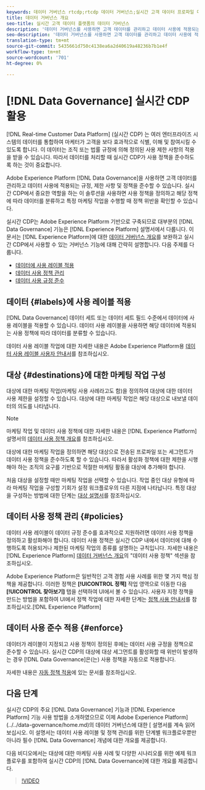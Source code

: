 ```yaml
---
keywords: 데이터 거버넌스 rtcdp;rtcdp 데이터 거버넌스;실시간 고객 데이터 프로파일 데이터 거버넌스
title: 데이터 거버넌스 개요
seo-title: 실시간 고객 데이터 플랫폼의 데이터 거버넌스
description: '데이터 거버넌스를 사용하면 고객 데이터를 관리하고 데이터 사용에 적용되는 규정, 제한 사항 및 정책을 준수할 수 있습니다. '
seo-description: '데이터 거버넌스를 사용하면 고객 데이터를 관리하고 데이터 사용에 적용되는 규정, 제한 사항 및 정책을 준수할 수 있습니다. '
translation-type: tm+mt
source-git-commit: 5435661d750c4138ea6a2d40619a48236b7b1e4f
workflow-type: tm+mt
source-wordcount: '701'
ht-degree: 0%

---
```



# [!DNL Data Governance] 실시간 CDP 활용

[!DNL Real-time Customer Data Platform] (실시간 CDP) 는 여러 엔터프라이즈 시스템의 데이터를 통합하여 마케터가 고객을 보다 효과적으로 식별, 이해 및 참여시킬 수 있도록 합니다. 이 데이터는 조직 또는 법률 규정에 의해 정의된 사용 제한 사항의 적용을 받을 수 있습니다. 따라서 데이터를 처리할 때 실시간 CDP가 사용 정책을 준수하도록 하는 것이 중요합니다.

Adobe Experience Platform [!DNL Data Governance]을 사용하면 고객 데이터를 관리하고 데이터 사용에 적용되는 규정, 제한 사항 및 정책을 준수할 수 있습니다. 실시간 CDP에서 중요한 역할을 하는 이 솔루션을 사용하면 사용 정책을 정의하고 해당 정책에 따라 데이터를 분류하고 특정 마케팅 작업을 수행할 때 정책 위반을 확인할 수 있습니다.

실시간 CDP는 Adobe Experience Platform 기반으로 구축되므로 대부분의 [!DNL Data Governance] 기능은 [!DNL Experience Platform] 설명서에서 다룹니다. 이 문서는 [!DNL Experience Platform]에 대한 [데이터 거버넌스 개요](../../data-governance/home.md)를 보완하고 실시간 CDP에서 사용할 수 있는 거버넌스 기능에 대해 간략히 설명합니다. 다음 주제를 다룹니다.

* [데이터에 사용 레이블 적용](#labels)
* [데이터 사용 정책 관리](#policies)
* [데이터 사용 규정 준수](#enforce)

## 데이터 {#labels}에 사용 레이블 적용

[!DNL Data Governance] 데이터 세트 또는 데이터 세트 필드 수준에서 데이터에 사용 레이블을 적용할 수 있습니다. 데이터 사용 레이블을 사용하면 해당 데이터에 적용되는 사용 정책에 따라 데이터를 분류할 수 있습니다.

데이터 사용 레이블 작업에 대한 자세한 내용은 Adobe Experience Platform용 [데이터 사용 레이블 사용자 안내서](../../data-governance/labels/overview.md)를 참조하십시오.

## 대상 {#destinations}에 대한 마케팅 작업 구성

대상에 대한 마케팅 작업(마케팅 사용 사례라고도 함)을 정의하여 대상에 대한 데이터 사용 제한을 설정할 수 있습니다. 대상에 대한 마케팅 작업은 해당 대상으로 내보낼 데이터의 의도를 나타냅니다.

>[!NOTE]
>
>마케팅 작업 및 데이터 사용 정책에 대한 자세한 내용은 [!DNL Experience Platform] 설명서의 [데이터 사용 정책 개요](../../data-governance/policies/overview.md)를 참조하십시오.

대상에 대한 마케팅 작업을 정의하면 해당 대상으로 전송된 프로파일 또는 세그먼트가 데이터 사용 정책을 준수하도록 할 수 있습니다. 따라서 활성화 정책에 대한 제한을 시행해야 하는 조직의 요구를 기반으로 적절한 마케팅 활동을 대상에 추가해야 합니다.

처음 대상을 설정할 때만 마케팅 작업을 선택할 수 있습니다. 작업 중인 대상 유형에 따라 마케팅 작업을 구성할 기회가 설정 워크플로우의 다른 지점에 나타납니다. 특정 대상을 구성하는 방법에 대한 단계는 [대상 설명서](../destinations/overview.md)를 참조하십시오.

## 데이터 사용 정책 관리 {#policies}

데이터 사용 레이블이 데이터 규정 준수를 효과적으로 지원하려면 데이터 사용 정책을 정의하고 활성화해야 합니다. 데이터 사용 정책은 실시간 CDP 내에서 데이터에 대해 수행하도록 허용되거나 제한된 마케팅 작업의 종류를 설명하는 규칙입니다. 자세한 내용은 [!DNL Experience Platform] [데이터 거버넌스 개요](../../data-governance/home.md)의 &quot;데이터 사용 정책&quot; 섹션을 참조하십시오.

Adobe Experience Platform은 일반적인 고객 경험 사용 사례를 위한 몇 가지 핵심 정책을 제공합니다. 이러한 정책은 **[!UICONTROL 정책]** 작업 영역으로 이동한 다음 **[!UICONTROL 찾아보기]** 탭을 선택하여 UI에서 볼 수 있습니다. 사용자 지정 정책을 만드는 방법을 포함하여 UI에서 정책 작업에 대한 자세한 단계는 [정책 사용 안내서](../../data-governance/policies/user-guide.md)를 참조하십시오.[!DNL Experience Platform]

## 데이터 사용 준수 적용 {#enforce}

데이터가 레이블이 지정되고 사용 정책이 정의된 후에는 데이터 사용 규정을 정책으로 준수할 수 있습니다. 실시간 CDP의 대상에 대상 세그먼트를 활성화할 때 위반이 발생하는 경우 [!DNL Data Governance]은(는) 사용 정책을 자동으로 적용합니다.

자세한 내용은 [자동 정책 적용](../../data-governance/enforcement/auto-enforcement.md)에 있는 문서를 참조하십시오.

## 다음 단계

실시간 CDP의 주요 [!DNL Data Governance] 기능과 [!DNL Experience Platform] 기능 사용 방법을 소개하였으므로 이제 Adobe Experience Platform](../../data-governance/home.md)의 데이터 거버넌스에 대한 [ 설명서를 계속 읽어 보십시오. 이 설명서는 데이터 사용 레이블 및 정책 관리를 위한 단계별 워크플로우뿐만 아니라 필수 [!DNL Data Governance] 개념에 대한 개요를 제공합니다.

다음 비디오에서는 대상에 대한 마케팅 사용 사례 및 다양한 시나리오를 위한 예제 워크플로우를 포함하여 실시간 CDP의 [!DNL Data Governance]에 대한 개요를 제공합니다.

>[!VIDEO](https://video.tv.adobe.com/v/33631?quality=12&learn=on)